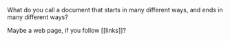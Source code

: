 What do you call a document that starts in many different ways, and ends in many different ways?

Maybe a web page, if you follow [[links]]?
